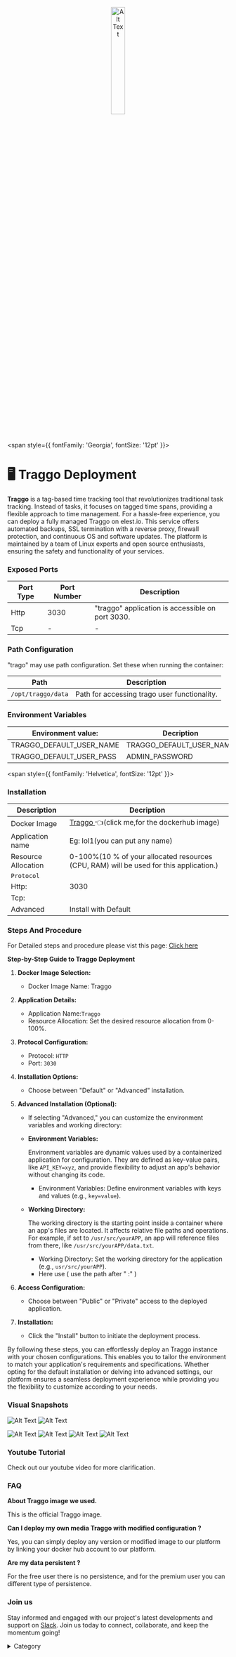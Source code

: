 <p align="center">
  <img src="/img/ccs.png" alt="Alt Text" width="25%"/>
</p> 


<span style={{ fontFamily: 'Georgia', fontSize: '12pt' }}>

# 🖥️ Traggo Deployment

**Traggo** is a tag-based time tracking tool that revolutionizes traditional task tracking. Instead of tasks, it focuses on tagged time spans, providing a flexible approach to time management. For a hassle-free experience, you can deploy a fully managed Traggo on elest.io. This service offers automated backups, SSL termination with a reverse proxy, firewall protection, and continuous OS and software updates. The platform is maintained by a team of Linux experts and open source enthusiasts, ensuring the safety and functionality of your services.


### Exposed Ports

| Port Type | Port Number | Description                                      |
| --------- | ----------- | ------------------------------------------------ |
| Http      | 3030        | "traggo" application is accessible on port 3030. |
| Tcp       | -           | -             |

### Path Configuration

"trago" may use path configuration. Set these when running the container:

| Path                         | Description                                       |
| ---------------------------- | ------------------------------------------------- |
| `/opt/traggo/data`              | Path for accessing trago user functionality.  |


### Environment Variables


|   **Environment value:**          | Decription                                                                                                               | 
| --------------------- | ------                                                                                                                   | 
|  TRAGGO_DEFAULT_USER_NAME    |  TRAGGO_DEFAULT_USER_NAME                         |
|       TRAGGO_DEFAULT_USER_PASS                            |            ADMIN_PASSWORD                         |
</span>


<span style={{ fontFamily: 'Helvetica', fontSize: '12pt' }}>

### Installation
                                                                                                 

|  Description          | Decription                                                                                                               | 
| --------------------- | ------                                                                                                                   | 
| Docker Image          |   [Traggo ](https://hub.docker.com/r/elestio/traggo) 👈(click me,for the dockerhub image)                                   |
| Application name      |  Eg: lol1(you can put any name)                                                                                        | 
| Resource Allocation   |  0-100%(10 % of your allocated resources (CPU, RAM) will be used for this application.)                                  | 
| `Protocol`            |                                                                                                                          | 
|  Http:                |     3030                                                                                                                  |
|  Tcp:                 |                                                                                                                           | 
|    Advanced           |    Install with Default                                                                                                  |

### Steps And Procedure

For Detailed steps and procedure please vist this page: [Click here](https://techscaleinfinite.github.io/introduction/cloud-float/Steps%20and%20procedure)





**Step-by-Step Guide to Traggo Deployment**

1. **Docker Image Selection:**
   * Docker Image Name: Traggo
2. **Application Details:**
   * Application Name:`Traggo`
   * Resource Allocation: Set the desired resource allocation from 0-100%.
3. **Protocol Configuration:**
   * Protocol: `HTTP`
   * Port: `3030`
4. **Installation Options:**
   * Choose between "Default" or "Advanced" installation.
5. **Advanced Installation (Optional):**
   * If selecting "Advanced," you can customize the environment variables and working directory:
   *   **Environment Variables:**

       Environment variables are dynamic values used by a containerized application for configuration. They are defined as key-value pairs, like `API_KEY=xyz`, and provide flexibility to adjust an app's behavior without changing its code.

       * Environment Variables: Define environment variables with keys and values (e.g., `key=value`).
   *   **Working Directory:**

       The working directory is the starting point inside a container where an app's files are located. It affects relative file paths and operations. For example, if set to `/usr/src/yourAPP`, an app will reference files from there, like `/usr/src/yourAPP/data.txt`.

       * Working Directory: Set the working directory for the application (e.g., `usr/src/yourAPP`).
       * Here use ( use the path after   " :"  )
     
6. **Access Configuration:**
   * Choose between "Public" or "Private" access to the deployed application.
7. **Installation:**
   * Click the "Install" button to initiate the deployment process.

By following these steps, you can effortlessly deploy an Traggo   instance with your chosen configurations. This enables you to tailor the environment to match your application's requirements and specifications. Whether opting for the default installation or delving into advanced settings, our platform ensures a seamless deployment experience while providing you the flexibility to customize according to your needs.

### Visual Snapshots

![Alt Text](/img/r43.png)
![Alt Text](/img/r444.png)

![Alt Text](/img/r544.png)
![Alt Text](/img/r555.png)
![Alt Text](/img/r4443.png)
![Alt Text](/img/r5554.png)


### Youtube Tutorial&#x20;

Check out our youtube video for more clarification.

### FAQ

**About Traggo  image we used.**

This is the official Traggo   image.

**Can I deploy my own media Traggo  with modified configuration ?**

Yes, you can simply deploy any version or modified image to our platform by linking your docker hub account to our platform.

**Are my data persistent ?**

For the free user there is no persistence, and for the premium user you can different type of persistence.

### Join us

Stay informed and engaged with our project's latest developments and support on [Slack](https://app.slack.com/client/T04QS32JX6E/C04QKEWE146). Join us today to connect, collaborate, and keep the momentum going!&#x20;

<details>

<summary>Category</summary>

Kubernetes, cloud computing, DevOps, cloud services, hosting platform, container orchestration, cloud infrastructure, cloud deployment, cloud management, cloud technology, cloud solutions, crypto, monry

</details>

</span>

